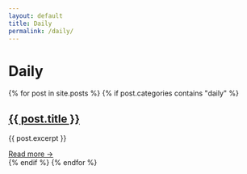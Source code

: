 ```yaml
---
layout: default
title: Daily
permalink: /daily/
---
```


<h1>Daily</h1>

<div class="post-grid">
  {% for post in site.posts %}
    {% if post.categories contains "daily" %}
      <div class="post-card">
        <h2><a href="{{ post.url }}">{{ post.title }}</a></h2>
        <p>{{ post.excerpt }}</p>
        <a class="read-more" href="{{ post.url }}">Read more →</a>
      </div>
    {% endif %}
  {% endfor %}
</div>
